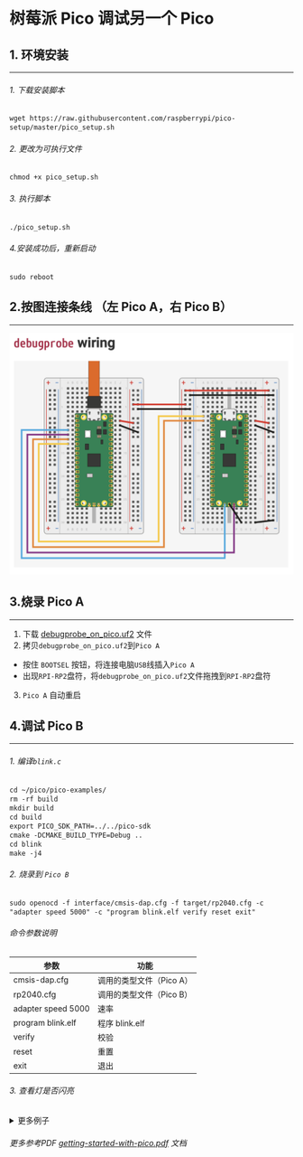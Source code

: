 # 树莓派 Pico 调试另一个 Pico

## 1. 环境安装
-----

###### 1. 下载安装脚本

```
wget https://raw.githubusercontent.com/raspberrypi/pico-setup/master/pico_setup.sh
```

###### 2. 更改为可执行文件

```
chmod +x pico_setup.sh
```

###### 3. 执行脚本

```
./pico_setup.sh
```

###### 4.安装成功后，重新启动
```
sudo reboot
```

## 2.按图连接条线 （左 Pico A，右 Pico B）
-------------
![alt text](PICO_A_TO_PICO_B.png)

## 3.烧录 Pico A
----------------
1. 下载 [debugprobe_on_pico.uf2](https://github.com/raspberrypi/debugprobe/releases/download/debugprobe-v2.0.1/debugprobe_on_pico.uf2) 文件
2. 拷贝`debugprobe_on_pico.uf2`到`Pico A`
* 按住 `BOOTSEL` 按钮，将连接电脑`USB`线插入`Pico A`
* 出现`RPI-RP2`盘符，将`debugprobe_on_pico.uf2`文件拖拽到`RPI-RP2`盘符
3. `Pico A` 自动重启
## 4.调试 Pico B
----------------
###### 1. 编译`blink.c`

```
cd ~/pico/pico-examples/
rm -rf build
mkdir build
cd build
export PICO_SDK_PATH=../../pico-sdk
cmake -DCMAKE_BUILD_TYPE=Debug ..
cd blink
make -j4
```

###### 2. 烧录到 `Pico B`
```
sudo openocd -f interface/cmsis-dap.cfg -f target/rp2040.cfg -c "adapter speed 5000" -c "program blink.elf verify reset exit"
```

###### 命令参数说明

| 参数 | 功能 |
|---|---|
| cmsis-dap.cfg | 调用的类型文件（Pico A） |
| rp2040.cfg | 调用的类型文件（Pico B） |
| adapter speed 5000 | 速率 |
| program blink.elf | 程序 blink.elf |
| verify | 校验 |
| reset | 重置 |
| exit | 退出 |

###### 3. 查看灯是否闪亮  

<details>
<summary>更多例子</summary>

###### cd 到 ~/pico/pico-examples/build 目录下，编译全部实例
```
cd ~/pico/pico-examples/build
make -j4
```
* ###### 烧录 blink 目录下 blink.elf 文件
```
sudo openocd -f interface/cmsis-dap.cfg -f target/rp2040.cfg -c "adapter speed 5000" -c "program blink/blink.elf verify reset exit"
```
* ###### 烧录 hello_world 目录下 serial 下的 hello_serial.elf 文件
```
sudo openocd -f interface/cmsis-dap.cfg -f target/rp2040.cfg -c "adapter speed 5000" -c "program hello_world/serial/hello_serial.elf verify reset exit"
```
</details>  


###### 更多参考PDF [getting-started-with-pico.pdf](getting-started-with-pico.pdf) 文档
